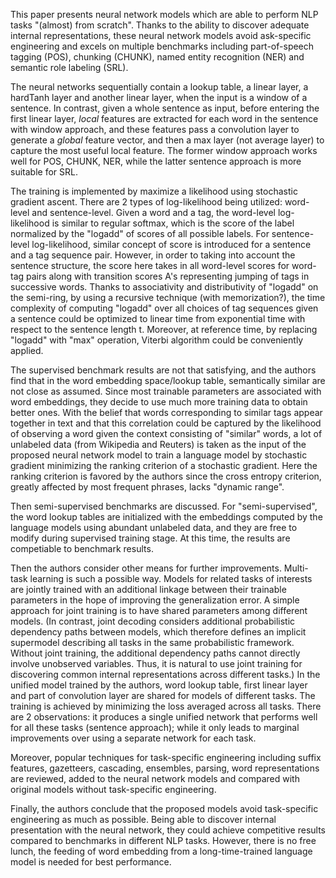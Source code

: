 This paper presents neural network models which are able to perform NLP tasks &quot;(almost) from scratch&quot;. Thanks to the ability to discover adequate internal representations, these neural network models avoid ask-specific engineering and excels on multiple benchmarks including part-of-speech tagging (POS), chunking (CHUNK), named entity recognition (NER) and semantic role labeling (SRL).

The neural networks sequentially contain a lookup table, a linear layer, a hardTanh layer and another linear layer, when the input is a window of a sentence. In contrast, given a whole sentence as input, before entering the first linear layer, _local_ features are extracted for each word in the sentence with window approach, and these features pass a convolution layer to generate a _global_ feature vector, and then a max layer (not average layer) to capture the most useful local feature.  The former window approach works well for POS, CHUNK, NER, while the latter sentence approach is more suitable for SRL.

The training is implemented by maximize a likelihood using stochastic gradient ascent. There are 2 types of log-likelihood being utilized: word-level and sentence-level. Given a word and a tag, the word-level log-likelihood is similar to regular softmax, which is the score of the label normalized by the &quot;logadd&quot; of scores of all possible labels. For sentence-level log-likelihood, similar concept of score is introduced for a sentence and a tag sequence pair. However, in order to taking into account the sentence structure, the score here takes in all word-level scores for word-tag pairs along with transition scores A&#39;s representing jumping of tags in successive words. Thanks to associativity and distributivity of &quot;logadd&quot; on the semi-ring, by using a recursive technique (with memorization?), the time complexity of computing &quot;logadd&quot; over all choices of tag sequences given a sentence could be optimized to linear time from exponential time with respect to the sentence length t. Moreover, at reference time, by replacing &quot;logadd&quot; with &quot;max&quot; operation, Viterbi algorithm could be conveniently applied.

The supervised benchmark results are not that satisfying, and the authors find that in the word embedding space/lookup table, semantically similar are not close as assumed. Since most trainable parameters are associated with word embeddings, they decide to use much more training data to obtain better ones. With the belief that words corresponding to similar tags appear together in text and that this correlation could be captured by the likelihood of observing a word given the context consisting of &quot;similar&quot; words, a lot of unlabeled data (from Wikipedia and Reuters) is taken as the input of the proposed neural network model to train a language model by stochastic gradient minimizing the ranking criterion of a  stochastic gradient. Here the ranking criterion is favored by the authors since the cross entropy criterion, greatly affected by most frequent phrases, lacks &quot;dynamic range&quot;.

Then semi-supervised benchmarks are discussed. For &quot;semi-supervised&quot;, the word lookup tables are initialized with the embeddings computed by the language models using abundant unlabeled data, and they are free to modify during supervised training stage. At this time, the results are competiable to benchmark results.

Then the authors consider other means for further improvements. Multi-task learning is such a possible way. Models for related tasks of interests are jointly trained with an additional linkage between their trainable parameters in the hope of improving the generalization error. A simple approach for joint training is to have shared parameters among different models. (In contrast, joint decoding considers additional probabilistic dependency paths between models, which therefore defines an implicit supermodel describing all tasks in the same probabilistic framework. Without joint training, the additional dependency paths cannot directly involve unobserved variables. Thus, it is natural to use joint training for discovering common internal representations across different tasks.) In the unified model trained by the authors, word lookup table, first linear layer and part of convolution layer are shared for models of different tasks. The training is achieved by minimizing the loss averaged across all tasks. There are 2 observations: it produces a single unified network that performs well for all these tasks (sentence approach); while it only leads to marginal improvements over using a separate network for each task.

Moreover, popular techniques for task-specific engineering including suffix features, gazetteers, cascading, ensembles, parsing, word representations are reviewed, added to the neural network models and compared with original models without task-specific engineering.

Finally, the authors conclude that the proposed models avoid task-specific engineering as much as possible. Being able to discover internal presentation with the neural network, they could achieve competitive results compared to benchmarks in different NLP tasks. However, there is no free lunch, the feeding of word embedding from a long-time-trained language model is needed for best performance.